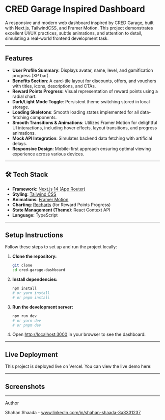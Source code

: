 # CRED Garage Inspired Dashboard

A responsive and modern web dashboard inspired by CRED Garage, built with Next.js, TailwindCSS, and Framer Motion. This project demonstrates excellent UI/UX practices, subtle animations, and attention to detail, simulating a real-world frontend development task.

---

## Features

* **User Profile Summary**: Displays avatar, name, level, and gamification progress (XP bar).
* **Benefits Section**: A card-tile layout for discounts, offers, and vouchers with titles, icons, descriptions, and CTAs.
* **Reward Points Progress**: Visual representation of reward points using a radial chart.
* **Dark/Light Mode Toggle**: Persistent theme switching stored in local storage.
* **Loading Skeletons**: Smooth loading states implemented for all data-fetching components.
* **Smooth Transitions & Animations**: Utilizes Framer Motion for delightful UI interactions, including hover effects, layout transitions, and progress animations.
* **Mock API Integration**: Simulates backend data fetching with artificial delays.
* **Responsive Design**: Mobile-first approach ensuring optimal viewing experience across various devices.

---

## 🛠️ Tech Stack

* **Framework**: [Next.js 14 (App Router)](https://nextjs.org/)
* **Styling**: [Tailwind CSS](https://tailwindcss.com/)
* **Animations**: [Framer Motion](https://www.framer.com/motion/)
* **Charting**: [Recharts](https://recharts.org/en-US/) (for Reward Points Progress)
* **State Management (Theme)**: React Context API
* **Language**: TypeScript

---

## Setup Instructions

Follow these steps to set up and run the project locally:

1.  **Clone the repository:**
    ```bash
    git clone 
    cd cred-garage-dashboard
    ```
2.  **Install dependencies:**
    ```bash
    npm install
    # or yarn install
    # or pnpm install
    ```
3.  **Run the development server:**
    ```bash
    npm run dev
    # or yarn dev
    # or pnpm dev
    ```
4.  Open [http://localhost:3000](http://localhost:3000) in your browser to see the dashboard.

---

## Live Deployment

This project is deployed live on Vercel. You can view the live demo here:



---

## Screenshots



---

Author

Shahan Shaada - www.linkedin.com/in/shahan-shaada-3a3331237